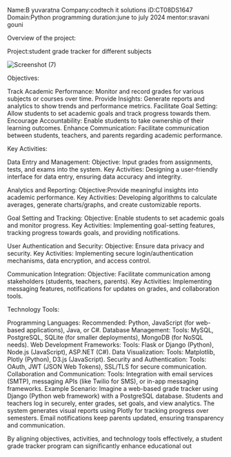 Name:B yuvaratna
Company:codtech it solutions
iD:CT08DS1647
Domain:Python programming
duration:june to july 2024
mentor:sravani gouni

Overview of the project:

Project:student grade tracker for different subjects

![Screenshot (7)](https://github.com/yuvaratna1018/task-2/assets/173226037/00e53fc2-b983-4da2-8375-611466073e60)

Objectives:

Track Academic Performance: Monitor and record grades for various subjects or courses over time.
Provide Insights: Generate reports and analytics to show trends and performance metrics.
Facilitate Goal Setting: Allow students to set academic goals and track progress towards them.
Encourage Accountability: Enable students to take ownership of their learning outcomes.
Enhance Communication: Facilitate communication between students, teachers, and parents regarding academic performance.

Key Activities:

Data Entry and Management:
Objective: Input grades from assignments, tests, and exams into the system.
Key Activities: Designing a user-friendly interface for data entry, ensuring data accuracy and integrity.

Analytics and Reporting:
Objective:Provide meaningful insights into academic performance.
Key Activities: Developing algorithms to calculate averages, generate charts/graphs, and create customizable reports.

Goal Setting and Tracking:
Objective: Enable students to set academic goals and monitor progress.
Key Activities: Implementing goal-setting features, tracking progress towards goals, and providing notifications.

User Authentication and Security:
Objective: Ensure data privacy and security.
Key Activities: Implementing secure login/authentication mechanisms, data encryption, and access control.

Communication Integration:
Objective: Facilitate communication among stakeholders (students, teachers, parents).
Key Activities: Implementing messaging features, notifications for updates on grades, and collaboration tools.

Technology Tools:

Programming Languages:
Recommended: Python, JavaScript (for web-based applications), Java, or C#.
Database Management:
Tools: MySQL, PostgreSQL, SQLite (for smaller deployments), MongoDB (for NoSQL needs).
Web Development Frameworks:
Tools: Flask or Django (Python), Node.js (JavaScript), ASP.NET (C#).
Data Visualization:
Tools: Matplotlib, Plotly (Python), D3.js (JavaScript).
Security and Authentication:
Tools: OAuth, JWT (JSON Web Tokens), SSL/TLS for secure communication.
Collaboration and Communication:
Tools: Integration with email services (SMTP), messaging APIs (like Twilio for SMS), or in-app messaging frameworks.
Example Scenario:
Imagine a web-based grade tracker using Django (Python web framework) with a PostgreSQL database. Students and teachers log in securely, enter grades, set goals, and view analytics. The system generates visual reports using Plotly for tracking progress over semesters. Email notifications keep parents updated, ensuring transparency and communication.

By aligning objectives, activities, and technology tools effectively, a student grade tracker program can significantly enhance educational out
